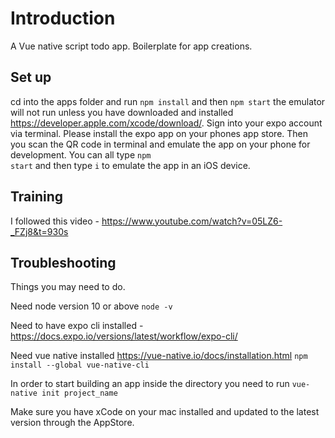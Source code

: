 # Introduction 

A Vue native script todo app. Boilerplate for app creations.

## Set up

cd into the apps folder and run <code>npm install</code> and then <code>npm start</code> the emulator will not run unless you have downloaded and installed https://developer.apple.com/xcode/download/.
Sign into your expo account via terminal. 
Please install the expo app on your phones app store.
Then you scan the QR code in terminal and emulate the app on your phone for development. 
You can all type <code>npm start</code> and then type <code>i</code> to emulate the app in an iOS device.

## Training 

I followed this video - https://www.youtube.com/watch?v=05LZ6-_FZj8&t=930s

## Troubleshooting 

Things you may need to do.

Need node version 10 or above <code>node -v</code>

Need to have expo cli installed - https://docs.expo.io/versions/latest/workflow/expo-cli/

Need vue native installed https://vue-native.io/docs/installation.html <code>npm install --global vue-native-cli</code>

In order to start building an app inside the directory you need to run <code>vue-native init project_name</code>

Make sure you have xCode on your mac installed and updated to the latest version through the AppStore.